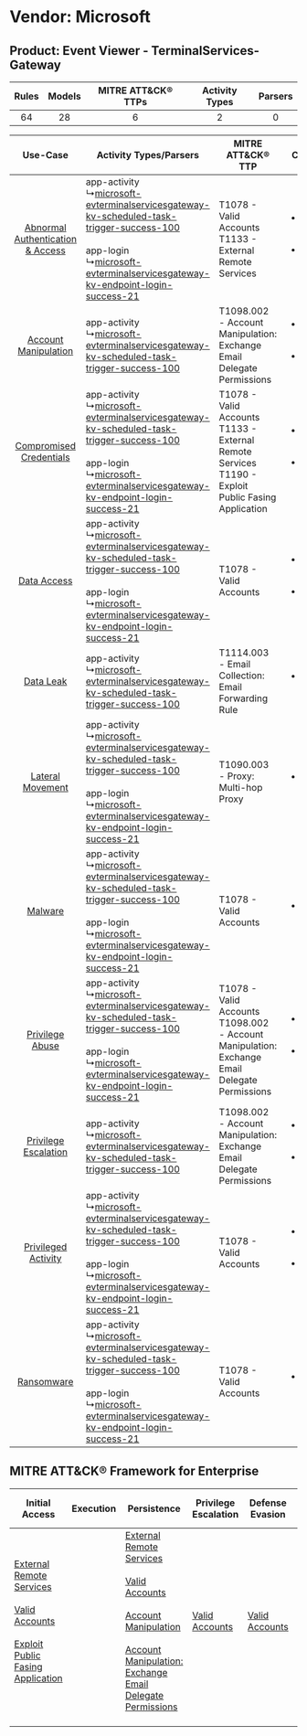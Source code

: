 Vendor: Microsoft
=================
Product: Event Viewer - TerminalServices-Gateway
------------------------------------------------
| Rules | Models | MITRE ATT&CK® TTPs | Activity Types | Parsers |
|:-----:|:------:|:------------------:|:--------------:|:-------:|
|  64   |   28   |         6          |       2        |    0    |

|    Use-Case    | Activity Types/Parsers    | MITRE ATT&CK® TTP    | Content    |
|:----:| ---- | ---- | ---- |
| [Abnormal Authentication & Access](../../../UseCases/uc_abnormal_authentication_&_access.md) |  app-activity<br> ↳[microsoft-evterminalservicesgateway-kv-scheduled-task-trigger-success-100](Ps/pC_microsoftevterminalservicesgatewaykvscheduledtasktriggersuccess100.md)<br><br> app-login<br> ↳[microsoft-evterminalservicesgateway-kv-endpoint-login-success-21](Ps/pC_microsoftevterminalservicesgatewaykvendpointloginsuccess21.md)<br> | T1078 - Valid Accounts<br>T1133 - External Remote Services<br>    | [<ul><li>12 Rules</li></ul><ul><li>4 Models</li></ul>](RM/r_m_microsoft_event_viewer_-_terminalservices-gateway_Abnormal_Authentication_&_Access.md) |
|    [Account Manipulation](../../../UseCases/uc_account_manipulation.md)    |  app-activity<br> ↳[microsoft-evterminalservicesgateway-kv-scheduled-task-trigger-success-100](Ps/pC_microsoftevterminalservicesgatewaykvscheduledtasktriggersuccess100.md)<br>    | T1098.002 - Account Manipulation: Exchange Email Delegate Permissions<br>    | [<ul><li>3 Rules</li></ul><ul><li>1 Models</li></ul>](RM/r_m_microsoft_event_viewer_-_terminalservices-gateway_Account_Manipulation.md)    |
|          [Compromised Credentials](../../../UseCases/uc_compromised_credentials.md)          |  app-activity<br> ↳[microsoft-evterminalservicesgateway-kv-scheduled-task-trigger-success-100](Ps/pC_microsoftevterminalservicesgatewaykvscheduledtasktriggersuccess100.md)<br><br> app-login<br> ↳[microsoft-evterminalservicesgateway-kv-endpoint-login-success-21](Ps/pC_microsoftevterminalservicesgatewaykvendpointloginsuccess21.md)<br> | T1078 - Valid Accounts<br>T1133 - External Remote Services<br>T1190 - Exploit Public Fasing Application<br> | [<ul><li>45 Rules</li></ul><ul><li>26 Models</li></ul>](RM/r_m_microsoft_event_viewer_-_terminalservices-gateway_Compromised_Credentials.md)         |
|    [Data Access](../../../UseCases/uc_data_access.md)    |  app-activity<br> ↳[microsoft-evterminalservicesgateway-kv-scheduled-task-trigger-success-100](Ps/pC_microsoftevterminalservicesgatewaykvscheduledtasktriggersuccess100.md)<br><br> app-login<br> ↳[microsoft-evterminalservicesgateway-kv-endpoint-login-success-21](Ps/pC_microsoftevterminalservicesgatewaykvendpointloginsuccess21.md)<br> | T1078 - Valid Accounts<br>    | [<ul><li>22 Rules</li></ul><ul><li>13 Models</li></ul>](RM/r_m_microsoft_event_viewer_-_terminalservices-gateway_Data_Access.md)    |
|    [Data Leak](../../../UseCases/uc_data_leak.md)    |  app-activity<br> ↳[microsoft-evterminalservicesgateway-kv-scheduled-task-trigger-success-100](Ps/pC_microsoftevterminalservicesgatewaykvscheduledtasktriggersuccess100.md)<br>    | T1114.003 - Email Collection: Email Forwarding Rule<br>    | [<ul><li>3 Rules</li></ul>](RM/r_m_microsoft_event_viewer_-_terminalservices-gateway_Data_Leak.md)    |
|    [Lateral Movement](../../../UseCases/uc_lateral_movement.md)    |  app-activity<br> ↳[microsoft-evterminalservicesgateway-kv-scheduled-task-trigger-success-100](Ps/pC_microsoftevterminalservicesgatewaykvscheduledtasktriggersuccess100.md)<br><br> app-login<br> ↳[microsoft-evterminalservicesgateway-kv-endpoint-login-success-21](Ps/pC_microsoftevterminalservicesgatewaykvendpointloginsuccess21.md)<br> | T1090.003 - Proxy: Multi-hop Proxy<br>    | [<ul><li>1 Rules</li></ul>](RM/r_m_microsoft_event_viewer_-_terminalservices-gateway_Lateral_Movement.md)    |
|    [Malware](../../../UseCases/uc_malware.md)    |  app-activity<br> ↳[microsoft-evterminalservicesgateway-kv-scheduled-task-trigger-success-100](Ps/pC_microsoftevterminalservicesgatewaykvscheduledtasktriggersuccess100.md)<br><br> app-login<br> ↳[microsoft-evterminalservicesgateway-kv-endpoint-login-success-21](Ps/pC_microsoftevterminalservicesgatewaykvendpointloginsuccess21.md)<br> | T1078 - Valid Accounts<br>    | [<ul><li>1 Rules</li></ul>](RM/r_m_microsoft_event_viewer_-_terminalservices-gateway_Malware.md)    |
|    [Privilege Abuse](../../../UseCases/uc_privilege_abuse.md)    |  app-activity<br> ↳[microsoft-evterminalservicesgateway-kv-scheduled-task-trigger-success-100](Ps/pC_microsoftevterminalservicesgatewaykvscheduledtasktriggersuccess100.md)<br><br> app-login<br> ↳[microsoft-evterminalservicesgateway-kv-endpoint-login-success-21](Ps/pC_microsoftevterminalservicesgatewaykvendpointloginsuccess21.md)<br> | T1078 - Valid Accounts<br>T1098.002 - Account Manipulation: Exchange Email Delegate Permissions<br>         | [<ul><li>7 Rules</li></ul><ul><li>3 Models</li></ul>](RM/r_m_microsoft_event_viewer_-_terminalservices-gateway_Privilege_Abuse.md)    |
|    [Privilege Escalation](../../../UseCases/uc_privilege_escalation.md)    |  app-activity<br> ↳[microsoft-evterminalservicesgateway-kv-scheduled-task-trigger-success-100](Ps/pC_microsoftevterminalservicesgatewaykvscheduledtasktriggersuccess100.md)<br>    | T1098.002 - Account Manipulation: Exchange Email Delegate Permissions<br>    | [<ul><li>3 Rules</li></ul><ul><li>1 Models</li></ul>](RM/r_m_microsoft_event_viewer_-_terminalservices-gateway_Privilege_Escalation.md)    |
|    [Privileged Activity](../../../UseCases/uc_privileged_activity.md)    |  app-activity<br> ↳[microsoft-evterminalservicesgateway-kv-scheduled-task-trigger-success-100](Ps/pC_microsoftevterminalservicesgatewaykvscheduledtasktriggersuccess100.md)<br><br> app-login<br> ↳[microsoft-evterminalservicesgateway-kv-endpoint-login-success-21](Ps/pC_microsoftevterminalservicesgatewaykvendpointloginsuccess21.md)<br> | T1078 - Valid Accounts<br>    | [<ul><li>3 Rules</li></ul><ul><li>2 Models</li></ul>](RM/r_m_microsoft_event_viewer_-_terminalservices-gateway_Privileged_Activity.md)    |
|    [Ransomware](../../../UseCases/uc_ransomware.md)    |  app-activity<br> ↳[microsoft-evterminalservicesgateway-kv-scheduled-task-trigger-success-100](Ps/pC_microsoftevterminalservicesgatewaykvscheduledtasktriggersuccess100.md)<br><br> app-login<br> ↳[microsoft-evterminalservicesgateway-kv-endpoint-login-success-21](Ps/pC_microsoftevterminalservicesgatewaykvendpointloginsuccess21.md)<br> | T1078 - Valid Accounts<br>    | [<ul><li>1 Rules</li></ul>](RM/r_m_microsoft_event_viewer_-_terminalservices-gateway_Ransomware.md)    |

MITRE ATT&CK® Framework for Enterprise
--------------------------------------
| Initial Access                                                                                                                                                                                                                         | Execution | Persistence                                                                                                                                                                                                                                                                                                                                 | Privilege Escalation                                                | Defense Evasion                                                     | Credential Access | Discovery | Lateral Movement | Collection                                                                                                                                                            | Command and Control                                                                                                                       | Exfiltration | Impact |
| -------------------------------------------------------------------------------------------------------------------------------------------------------------------------------------------------------------------------------------- | --------- | ------------------------------------------------------------------------------------------------------------------------------------------------------------------------------------------------------------------------------------------------------------------------------------------------------------------------------------------- | ------------------------------------------------------------------- | ------------------------------------------------------------------- | ----------------- | --------- | ---------------- | --------------------------------------------------------------------------------------------------------------------------------------------------------------------- | ----------------------------------------------------------------------------------------------------------------------------------------- | ------------ | ------ |
| [External Remote Services](https://attack.mitre.org/techniques/T1133)<br><br>[Valid Accounts](https://attack.mitre.org/techniques/T1078)<br><br>[Exploit Public Fasing Application](https://attack.mitre.org/techniques/T1190)<br><br> |           | [External Remote Services](https://attack.mitre.org/techniques/T1133)<br><br>[Valid Accounts](https://attack.mitre.org/techniques/T1078)<br><br>[Account Manipulation](https://attack.mitre.org/techniques/T1098)<br><br>[Account Manipulation: Exchange Email Delegate Permissions](https://attack.mitre.org/techniques/T1098/002)<br><br> | [Valid Accounts](https://attack.mitre.org/techniques/T1078)<br><br> | [Valid Accounts](https://attack.mitre.org/techniques/T1078)<br><br> |                   |           |                  | [Email Collection](https://attack.mitre.org/techniques/T1114)<br><br>[Email Collection: Email Forwarding Rule](https://attack.mitre.org/techniques/T1114/003)<br><br> | [Proxy: Multi-hop Proxy](https://attack.mitre.org/techniques/T1090/003)<br><br>[Proxy](https://attack.mitre.org/techniques/T1090)<br><br> |              |        |